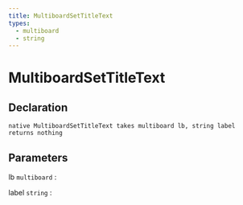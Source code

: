 ```yaml
---
title: MultiboardSetTitleText
types:
  - multiboard
  - string
---
```


# MultiboardSetTitleText

## Declaration

```jass
native MultiboardSetTitleText takes multiboard lb, string label returns nothing
```

## Parameters
lb `multiboard`
: 

label `string`
: 
